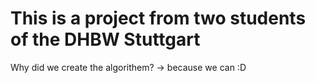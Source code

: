 # This is a project from two students of the DHBW Stuttgart

Why did we create the algorithem?
-> because we can :D
